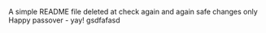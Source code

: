 A simple README file
deleted at
check again
and again
safe changes only
Happy passover - yay!
gsdfafasd
